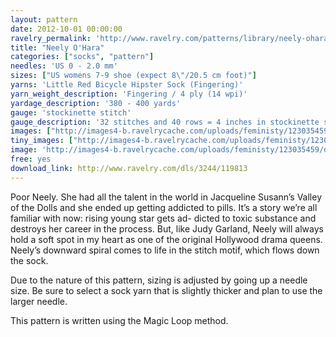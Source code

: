 ```yaml
---
layout: pattern
date: 2012-10-01 00:00:00
ravelry_permalink: 'http://www.ravelry.com/patterns/library/neely-ohara'
title: "Neely O'Hara"
categories: ["socks", "pattern"]
needles: 'US 0 - 2.0 mm'
sizes: ["US womens 7-9 shoe (expect 8\"/20.5 cm foot)"]
yarns: 'Little Red Bicycle Hipster Sock (Fingering)'
yarn_weight_description: 'Fingering / 4 ply (14 wpi)'
yardage_description: '380 - 400 yards'
gauge: 'stockinette stitch'
gauge_description: '32 stitches and 40 rows = 4 inches in stockinette stitch'
images: ["http://images4-b.ravelrycache.com/uploads/feministy/123035459/d7c6803_medium.jpg", "http://images4-b.ravelrycache.com/uploads/feministy/123035370/d7c6800_medium.jpg", "http://images4-d.ravelrycache.com/uploads/feministy/123035407/d7c6805_medium.jpg", "http://images4-b.ravelrycache.com/uploads/feministy/123035519/d7c6782_medium.jpg"]
tiny_images: ["http://images4-b.ravelrycache.com/uploads/feministy/123035459/d7c6803_square.jpg", "http://images4.ravelrycache.com/uploads/feministy/123035370/d7c6800_square.jpg", "http://images4-d.ravelrycache.com/uploads/feministy/123035407/d7c6805_square.jpg", "http://images4-d.ravelrycache.com/uploads/feministy/123035519/d7c6782_square.jpg"]
image: 'http://images4-b.ravelrycache.com/uploads/feministy/123035459/d7c6803_square.jpg'
free: yes
download_link: http://www.ravelry.com/dls/3244/119813
---
```

<p>Poor Neely. She had all the talent in the world in Jacqueline Susann’s Valley of the Dolls and she ended up getting addicted to pills. It’s a story we’re all familiar with now: rising young star gets ad- dicted to toxic substance and destroys her career in the process. But, like Judy Garland, Neely will always hold a soft spot in my heart as one of the original Hollywood drama queens. Neely’s downward spiral comes to life in the stitch motif, which flows down the sock.</p>

<p>Due to the nature of this pattern, sizing is adjusted by going up a needle size. Be sure to select a sock yarn that is slightly thicker and plan to use the larger needle.</p>

<p>This pattern is written using the Magic Loop method.</p>